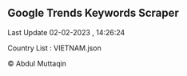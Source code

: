 

## Google Trends Keywords Scraper 
 
Last Update 02-02-2023 , 14:26:24

Country List :
VIETNAM.json



© Abdul Muttaqin 
